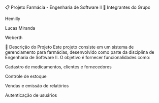 📋 Projeto Farmácia - Engenharia de Software II
👥 Integrantes do Grupo

Hemilly

Lucas Miranda

Weberth

📌 Descrição do Projeto
Este projeto consiste em um sistema de gerenciamento para farmácias, desenvolvido como parte da disciplina de Engenharia de Software II. O objetivo é fornecer funcionalidades como:

Cadastro de medicamentos, clientes e fornecedores

Controle de estoque

Vendas e emissão de relatórios

Autenticação de usuários
